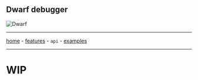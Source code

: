 ## Dwarf debugger

![Dwarf](https://github.com/iGio90/Dwarf/raw/master/ui/dwarf.png) 

--------

[home](./index.html) - [features](./features.html) - `api` - [examples](./examples.html)

--------

# WIP